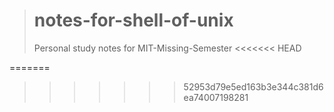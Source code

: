 ># notes-for-shell-of-unix
>Personal study notes for MIT-Missing-Semester
<<<<<<< HEAD

=======
>>>>>>> 52953d79e5ed163b3e344c381d6ea74007198281
